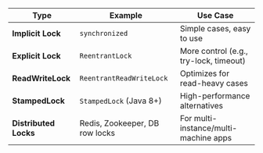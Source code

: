 
| Type                  | Example                        | Use Case                               |
| --------------------- | ------------------------------ | -------------------------------------- |
| **Implicit Lock**     | `synchronized`                 | Simple cases, easy to use              |
| **Explicit Lock**     | `ReentrantLock`                | More control (e.g., try-lock, timeout) |
| **ReadWriteLock**     | `ReentrantReadWriteLock`       | Optimizes for read-heavy cases         |
| **StampedLock**       | `StampedLock` (Java 8+)        | High-performance alternatives          |
| **Distributed Locks** | Redis, Zookeeper, DB row locks | For multi-instance/multi-machine apps  |
